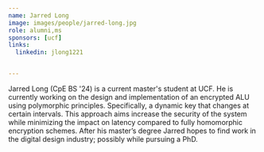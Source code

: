 ```yaml
---
name: Jarred Long
image: images/people/jarred-long.jpg
role: alumni,ms 
sponsors: [ucf]
links:
  linkedin: jlong1221


---
```


Jarred Long (CpE BS '24) is a current master's student at UCF. He is currently working on the design and implementation of an encrypted ALU using polymorphic principles. Specifically, a dynamic key that changes at certain intervals. This approach aims increase the security of the system while minimizing the impact on latency compared to fully homomorphic encryption schemes. After his master’s degree Jarred hopes to find work in the digital design industry; possibly while pursuing a PhD.
